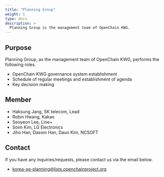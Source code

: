 ```yaml
---
title: "Planning Group"
weight: 1
type: docs
description: >
  Planning Group is the management team of OpenChain KWG.
---
```


## Purpose

Planning Group, as the management team of OpenChain KWG, performs the following roles.

* OpenChain KWG governance system establishment
* Schedule of regular meetings and establishment of agenda
* Key decision making

## Member

* Haksung Jang, SK telecom, Lead
* Robin Hwang, Kakao
* Seoyeon Lee, Line+
* Soim Kim, LG Electronics
* Jiho Han, Dasom Han, Daun Kim, NCSOFT

## Contact

If you have any inquiries/requests, please contact us via the email below.

* korea-sg-planning@lists.openchainproject.org
